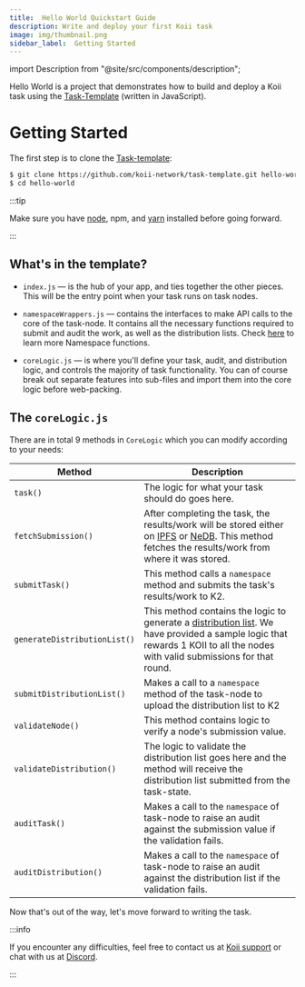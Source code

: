 ```yaml
---
title:  Hello World Quickstart Guide
description: Write and deploy your first Koii task
image: img/thumbnail.png
sidebar_label:  Getting Started
---
```


import Description from "@site/src/components/description";

<Description
  text="Write and deploy your first Koii task."
/>

Hello World is a project that demonstrates how to build and deploy a Koii task using the [Task-Template](https://github.com/koii-network/task-template) (written in JavaScript).

# Getting Started

The first step is to clone the [Task-template](https://github.com/koii-network/task-template):

```bash
$ git clone https://github.com/koii-network/task-template.git hello-world
$ cd hello-world
```

:::tip

Make sure you have [node](https://nodejs.org/en/), npm, and [yarn](https://classic.yarnpkg.com/lang/en/docs/install/#mac-stable) installed before going forward.

:::
## What's in the template?

- `index.js` — is the hub of your app, and ties together the other pieces. This will be the entry point when your task runs on task nodes.

- `namespaceWrappers.js` — contains the interfaces to make API calls to the core of the task-node. It contains all the necessary functions required to submit and audit the work, as well as the distribution lists. Check [here](/develop/write-a-koii-task/task-development-kit-tdk/using-the-task-namespace/) to learn more Namespace functions.

- `coreLogic.js` — is where you'll define your task, audit, and distribution logic, and controls the majority of task functionality. You can of course break out separate features into sub-files and import them into the core logic before web-packing.

## The `coreLogic.js`

There are in total 9 methods in `CoreLogic` which you can modify according to your needs:

| Method      | Description |
| ----------- | ----------- |
| `task()`      | The logic for what your task should do goes here.     |
| `fetchSubmission()`   | After completing the task, the results/work will be stored either on [IPFS](https://ipfs.tech/) or [NeDB](https://dbdb.io/db/nedb). This method fetches the results/work from where it was stored.        |
| `submitTask()`   | This method calls a `namespace` method and submits the task's results/work to K2.        |
| `generateDistributionList()`   | This method contains the logic to generate a [distribution list](/develop/write-a-koii-task/task-development-guide/k2-task-template/distribution-functions). We have provided a sample logic that rewards 1 KOII to all the nodes with valid submissions for that round.|
| `submitDistributionList()`   | Makes a call to a `namespace` method of the task-node to upload the distribution list to K2      |
| `validateNode()`   | This method contains logic to verify a node's submission value.    |
| `validateDistribution()`   | The logic to validate the distribution list goes here and the method will receive the distribution list submitted from the task-state.        |
| `auditTask()`   | Makes a call to the `namespace` of task-node to raise an audit against the submission value if the validation fails.        |
| `auditDistribution()`   | Makes a call to the `namespace` of task-node to raise an audit against the distribution list if the validation fails.        |

Now that's out of the way, let's move forward to writing the task.

:::info

If you encounter any difficulties, feel free to contact us at [Koii support](https://share.hsforms.com/1Nmy8p6zWSN2J2skJn5EcOQc20dg) or chat with us at [Discord](https://discord.com/invite/koii).

:::

